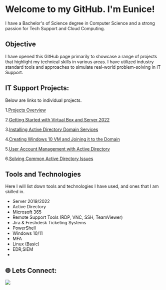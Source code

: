 # Welcome to my GitHub. I'm Eunice!
I have a Bachelor's of Science degree in Computer Science and a strong passion for Tech Support and Cloud Computing.

## Objective
I have opened this GitHub page primarily to showcase a range of projects that highlight my technical skills in various areas. I have utilized industry standard tools and approaches to simulate real-world problem-solving in IT Support.
## IT Support Projects:
Below are links to individual projects.

1.[Projects Overview](https://github.com/Eunice-Kamore/IT-Support-Projects) 

2.[Getting Started with Virtual Box and Server 2022](https://github.com/Eunice-Kamore/Installing-VirtualBox-and-Windows-Server-2022)

3.[Installing Active Directory Domain Services](https://github.com/Eunice-Kamore/Active-Directory-Domain-Services)

4.[Creating Windows 10 VM and Joining it to the Domain](https://github.com/Eunice-Kamore/Creating-Windows-10-VM)

5.[User Account Management with Active Directory](https://github.com/Eunice-Kamore/User-Account-Management-with-AD)

6.[Solving Common Active Directory Issues](https://github.com/Eunice-Kamore/Solving-common-issues-in-Active-Directory)

## Tools and Technologies
Here I will list down tools and technologies I have used, and ones that I am skilled in.
- Server 2019/2022
- Active Directory
- Microsoft 365
- Remote Support Tools (RDP, VNC, SSH, TeamViewer)
- Jira & Freshdesk Ticketing Systems
- PowerShell
- Windows 10/11
- MFA
- Linux (Basic)
- EDR,SIEM
- 
<h2> 🌐 Lets Connect:</h2>

<div>
   <a href="https://www.linkedin.com/in/eunice-kamore" target="_blank">
      <img src="https://img.shields.io/badge/-LinkedIn-0A66C2?&style=for-the-badge&logo=linkedin&logoColor=white" />
   </a>
</div>


